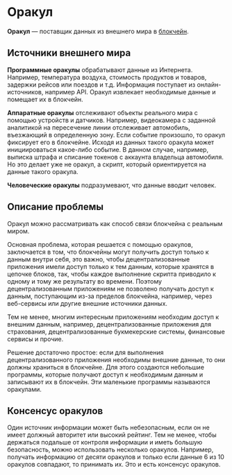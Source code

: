 # Оракул

**Оракул** — поставщик данных из внешнего мира в [блокчейн](/ru/blockchain/blockchain.md).

## Источники внешнего мира

**Программные оракулы** обрабатывают данные из Интернета. Например, температура воздуха, стоимость продуктов и товаров, задержки рейсов или поездов и т.д. Информация поступает из онлайн-источников, например API. Оракул извлекает необходимые данные и помещает их в блокчейн.

**Аппаратные оракулы** отслеживают объекты реального мира с помощью устройств и датчиков. Например, видеокамера с заданной аналитикой на пересечение линии отслеживает автомобиль, въезжающий в определенную зону. Если событие произошло, то оракул фиксирует его в блокчейне. Исходя из данных такого оракула может инициироваться какое-либо событие. В данном случае, например, выписка штрафа и списание токенов с аккаунта владельца автомобиля. Но это делает уже не оракул, а скрипт, который ориентируется на данные такого оракула.

**Человеческие оракулы** подразумевают, что данные вводит человек.

## Описание проблемы

Оракул можно рассматривать как способ связи блокчейна с реальным миром.

Основная проблема, которая решается с помощью оракулов, заключается в том, что блокчейны могут получить доступ только к данным внутри себя, это важно, чтобы децентрализованные приложения имели доступ только к тем данным, которые хранятся в цепочке блоков, так, чтобы каждое выполнение скрипта приводило к одному и тому же результату во времени. Поэтому децентрализованным приложениям не позволено получать доступ к данным, поступающим из-за пределов блокчейна, например, через веб-сервисы или другие внешние источники данных.

Тем не менее, многим интересным приложениям необходим доступ к внешним данным, например, децентрализованные приложения для страхования, децентрализованные букмекерские системы, финансовые сервисы и прочие.

Решение достаточно простое: если для выполнения децентрализованного приложения необходимы внешние данные, то они должны храниться в блокчейне. Для этого создаются небольшие программы, которые получают доступ к необходимым данным и записывают их в блокчейн. Эти маленькие программы называются оракулами.

## Консенсус оракулов

Один источник информации может быть небезопасным, если он не имеет должный авторитет или высокий рейтинг. Тем не менее, чтобы держаться подальше от контроля информации и иметь большую безопасность, можно использовать несколько оракулов. Например, получать информацию от десяти оракулов и только если данные 6 из 10 оракулов совпадают, то принимать их. Это и есть консенсус оракулов.
